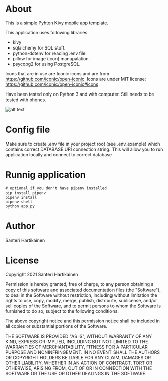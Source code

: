 # About

This is a simple Pyhton Kivy mopile app template.

This application uses following libraries

- kivy
- sqlalchemy for SQL stuff.
- python-dotenv for reading .env file.
- pillow for image (icon) manupalation.
- psycopg2 for using PostgreSQL. 

Icons that are in use are Iconic icons and are from https://github.com/iconic/open-iconic. Icons are under MIT license: https://github.com/iconic/open-iconic#icons

Have been tested only on Python 3 and with computer. Still needs to be tested with phones.

![alt text](https://i.imgur.com/Qf3k7SY.png)

# Config file

Make sure to create .env file in your project root (see .env_example) which contains correct DATABASE URI connection string. This will allow you to run application locally and connect to correct database.

# Runnig application

```shell
# optional if you don't have pipenv installed
pip install pipenv
pipenv install
pipenv shell
python app.py
```

# Author

Santeri Hartikainen

# License

Copyright 2021 Santeri Hartikainen

Permission is hereby granted, free of charge, to any person obtaining a copy of this software and associated documentation files (the "Software"), to deal in the Software without restriction, including without limitation the rights to use, copy, modify, merge, publish, distribute, sublicense, and/or sell copies of the Software, and to permit persons to whom the Software is furnished to do so, subject to the following conditions:

The above copyright notice and this permission notice shall be included in all copies or substantial portions of the Software.

THE SOFTWARE IS PROVIDED "AS IS", WITHOUT WARRANTY OF ANY KIND, EXPRESS OR IMPLIED, INCLUDING BUT NOT LIMITED TO THE WARRANTIES OF MERCHANTABILITY, FITNESS FOR A PARTICULAR PURPOSE AND NONINFRINGEMENT. IN NO EVENT SHALL THE AUTHORS OR COPYRIGHT HOLDERS BE LIABLE FOR ANY CLAIM, DAMAGES OR OTHER LIABILITY, WHETHER IN AN ACTION OF CONTRACT, TORT OR OTHERWISE, ARISING FROM, OUT OF OR IN CONNECTION WITH THE SOFTWARE OR THE USE OR OTHER DEALINGS IN THE SOFTWARE.